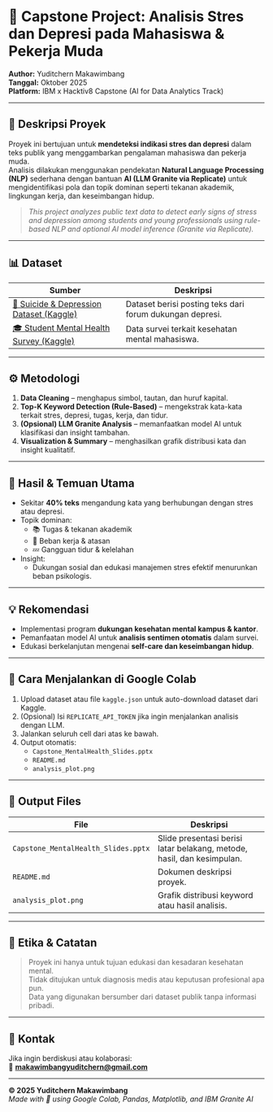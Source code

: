 # 🧠 Capstone Project: Analisis Stres dan Depresi pada Mahasiswa & Pekerja Muda

**Author:** Yuditchern Makawimbang  
**Tanggal:** Oktober 2025  
**Platform:** IBM x Hacktiv8 Capstone (AI for Data Analytics Track)

---

## 📘 Deskripsi Proyek

Proyek ini bertujuan untuk **mendeteksi indikasi stres dan depresi** dalam teks publik yang menggambarkan pengalaman mahasiswa dan pekerja muda.  
Analisis dilakukan menggunakan pendekatan **Natural Language Processing (NLP)** sederhana dengan bantuan **AI (LLM Granite via Replicate)** untuk mengidentifikasi pola dan topik dominan seperti tekanan akademik, lingkungan kerja, dan keseimbangan hidup.

> _This project analyzes public text data to detect early signs of stress and depression among students and young professionals using rule-based NLP and optional AI model inference (Granite via Replicate)._  

---

## 📊 Dataset

| Sumber | Deskripsi |
|--------|------------|
| [💬 Suicide & Depression Dataset (Kaggle)](https://www.kaggle.com/datasets/nikhileswarkomati/suicide-watch) | Dataset berisi posting teks dari forum dukungan depresi. |
| [🎓 Student Mental Health Survey (Kaggle)](https://www.kaggle.com/datasets/abhijeetdahatonde/student-mental-health-survey) | Data survei terkait kesehatan mental mahasiswa. |

---

## ⚙️ Metodologi

1. **Data Cleaning** – menghapus simbol, tautan, dan huruf kapital.  
2. **Top-K Keyword Detection (Rule-Based)** – mengekstrak kata-kata terkait stres, depresi, tugas, kerja, dan tidur.  
3. **(Opsional) LLM Granite Analysis** – memanfaatkan model AI untuk klasifikasi dan insight tambahan.  
4. **Visualization & Summary** – menghasilkan grafik distribusi kata dan insight kualitatif.  

---

## 🧪 Hasil & Temuan Utama

- Sekitar **40% teks** mengandung kata yang berhubungan dengan stres atau depresi.  
- Topik dominan:
  - 📚 Tugas & tekanan akademik  
  - 💼 Beban kerja & atasan  
  - 💤 Gangguan tidur & kelelahan  
- Insight:
  - Dukungan sosial dan edukasi manajemen stres efektif menurunkan beban psikologis.

---

## 💡 Rekomendasi

- Implementasi program **dukungan kesehatan mental kampus & kantor**.  
- Pemanfaatan model AI untuk **analisis sentimen otomatis** dalam survei.  
- Edukasi berkelanjutan mengenai **self-care dan keseimbangan hidup**.

---

## 🧰 Cara Menjalankan di Google Colab

1. Upload dataset atau file `kaggle.json` untuk auto-download dataset dari Kaggle.  
2. (Opsional) Isi `REPLICATE_API_TOKEN` jika ingin menjalankan analisis dengan LLM.  
3. Jalankan seluruh cell dari atas ke bawah.  
4. Output otomatis:  
   - `Capstone_MentalHealth_Slides.pptx`  
   - `README.md`  
   - `analysis_plot.png`  

---

## 🪩 Output Files

| File | Deskripsi |
|------|------------|
| `Capstone_MentalHealth_Slides.pptx` | Slide presentasi berisi latar belakang, metode, hasil, dan kesimpulan. |
| `README.md` | Dokumen deskripsi proyek. |
| `analysis_plot.png` | Grafik distribusi keyword atau hasil analisis. |

---

## 🧭 Etika & Catatan

> Proyek ini hanya untuk tujuan edukasi dan kesadaran kesehatan mental.  
> Tidak ditujukan untuk diagnosis medis atau keputusan profesional apa pun.  
> Data yang digunakan bersumber dari dataset publik tanpa informasi pribadi.

---

## 💬 Kontak

Jika ingin berdiskusi atau kolaborasi:  
📧 **makawimbangyuditchern@gmail.com**

---

**© 2025 Yuditchern Makawimbang**  
_Made with 💙 using Google Colab, Pandas, Matplotlib, and IBM Granite AI_
